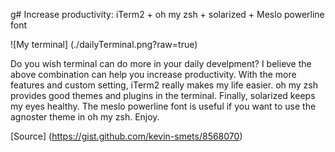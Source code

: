 g# Increase productivity: iTerm2 + oh my zsh + solarized + Meslo powerline font

![My terminal] (./dailyTerminal.png?raw=true)

Do you wish terminal can do more in your daily develpment? I believe the above combination can help you increase productivity. With the more features and custom setting, iTerm2 really makes my life easier. oh my zsh provides good themes and plugins in the terminal. Finally, solarized keeps my eyes healthy. The meslo powerline font is useful if you want to use the agnoster theme in oh my zsh. Enjoy.

[Source] (https://gist.github.com/kevin-smets/8568070)
